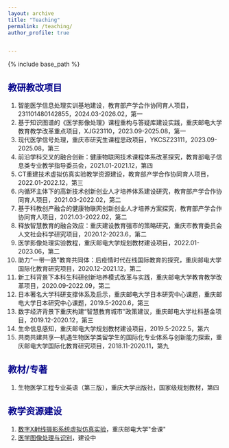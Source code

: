 ```yaml
---
layout: archive
title: "Teaching"
permalink: /teaching/
author_profile: true


---
```


{% include base_path %}



## <font color=DarkBlue>教研教改项目</font>

1. 智能医学信息处理实训基地建设，教育部产学合作协同育人项目，231101480142855，2024.03-2026.02，第一
2. 基于知识图谱的《医学影像处理》课程重构与答疑库建设实践，重庆邮电大学教育教学改革重点项目，XJG23110，2023.09-2025.08，第一
3. 现代医学信号处理，重庆市研究生课程思政项目，YKCSZ23111，2023.09-2025.08，第三
4. 前沿学科交叉的融合创新：健康物联网技术课程体系改革探究，教育部电子信息类专业教学指导委员会，2021.01-2021.12，第四
5. CT重建技术虚拟仿真实验教学资源建设，教育部产学合作协同育人项目，2022.01-2022.12，第三
6. 内循环主体下的高新技术创新创业人才培养体系建设研究，教育部产学合作协同育人项目，2021.03-2022.02，第二
7. 基于科教创产融合的健康物联网创新创业人才培养方案探究，教育部产学合作协同育人项目，2021.03-2022.02，第二
8. 释放智慧教育的融合效应：重庆建设教育强市的策略研究，重庆市教育委员会人文社会科学研究项目，2020.12-2023.6，第二
9. 医学影像处理实验教程，重庆邮电大学规划教材建设项目，2022.01-2023.06，第二
10. 助力“一带一路”教育共同体：后疫情时代在线国际教育的探究，重庆邮电大学国际化教育研究项目，2020.12-2021.12，第二
11. 新工科背景下本科生科研创新培养模式改革与实践，重庆邮电大学教育教学改革项目，2020.09-2022.09，第二
12. 日本著名大学科研支撑体系及启示，重庆邮电大学日本研究中心课题，重庆邮电大学日本研究中心课题，2019.5-2020.6，第三
13. 数字经济背景下重庆构建“智慧教育城市”政策建议，重庆邮电大学社科基金项目，2019.12-2020.12，第三
14. 生命信息感知，重庆邮电大学规划教材建设项目，2019.5-2022.5，第六
15. 共商共建共享—机遇生物医学类留学生的国际化专业体系与创新能力探索，重庆邮电大学国际化教育研究项目，2018.11-2020.11，第九

## <font color=DarkBlue>教材/专著</font>

1. 生物医学工程专业英语（第三版），重庆大学出版社，国家级规划教材，第四

## <font color=DarkBlue>教学资源建设</font>

1. [数字X射线摄影系统虚拟仿真实验](https://www.zhihuishu.com/virtual_portals_h5/virtualExperiment.html#/indexPage?courseId=2000095540)，重庆邮电大学"金课"
2. [医学图像处理与识别](https://aimap.zhihuishu.com/courseMap/course/introduce/1653939158986657792)，建设中


